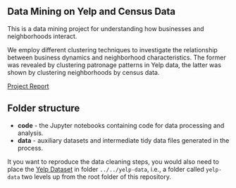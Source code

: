 Data Mining on Yelp and Census Data 
-------------------------------------

This is a data mining project for understanding how businesses and neighborhoods interact.

We employ different clustering techniques to investigate the relationship between business dynamics
 and neighborhood characteristics. The former was revealed by clustering patronage patterns in Yelp data,
 the latter was shown by clustering neighborhoods by census data.

[Project Report](https://zexihan.com/blog/docs/Project_Report_CS6220.pdf)

## Folder structure

- **code** - the Jupyter notebooks containing code for data processing and analysis.
- **data** - auxiliary datasets and intermediate tidy data files generated in the process.

It you want to reproduce the data cleaning steps, you would also need to place the [Yelp Dataset](https://www.yelp.com/dataset) in folder `../../yelp-data`, i.e., a folder called `yelp-data` two levels up from the root folder of this repository.
